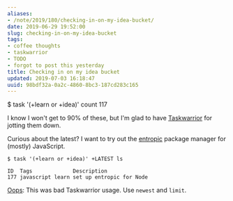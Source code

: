 ```yaml
---
aliases:
- /note/2019/180/checking-in-on-my-idea-bucket/
date: 2019-06-29 19:52:00
slug: checking-in-on-my-idea-bucket
tags:
- coffee thoughts
- taskwarrior
- TODO
- forgot to post this yesterday
title: Checking in on my idea bucket
updated: 2019-07-03 16:18:47
uuid: 98bdf32a-0a2c-4860-8bc3-187cd283c165
---
```


$ task '(+learn or +idea)' count
    117

I know I won't get to 90% of these, but I'm glad to have [Taskwarrior][] for
jotting them down.

[Taskwarrior]: /tags/taskwarrior

Curious about the latest? I want to try out the [entropic][] package manager for
(mostly) JavaScript.

    $ task '(+learn or +idea)' +LATEST ls

    ID  Tags             Description
    177 javascript learn set up entropic for Node

[entropic]: https://github.com/entropic-dev/entropic
[Oops]: /note/2019/07/task-add-admit-a-mistake/

<div class="admonition">

[Oops][]: This was bad Taskwarrior usage. Use `newest` and `limit`.

</div>